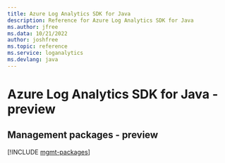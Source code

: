 ```yaml
---
title: Azure Log Analytics SDK for Java
description: Reference for Azure Log Analytics SDK for Java
ms.author: jfree
ms.data: 10/21/2022
author: joshfree
ms.topic: reference
ms.service: loganalytics
ms.devlang: java
---
```

# Azure Log Analytics SDK for Java - preview

## Management packages - preview
[!INCLUDE [mgmt-packages](log-analytics-mgmt-index.md)]